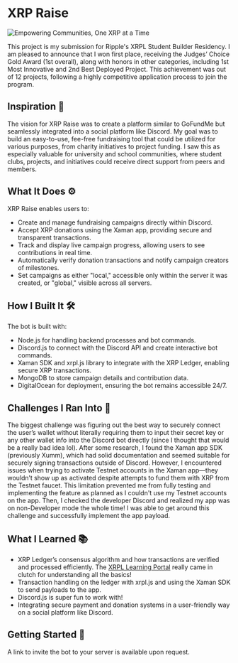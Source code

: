 # XRP Raise

![Empowering Communities, One XRP at a Time](https://github.com/user-attachments/assets/9c69a1ec-9840-458d-9ae9-abea7bfed812)

This project is my submission for Ripple's XRPL Student Builder Residency. I am pleased to announce that I won first place, receiving the Judges’ Choice Gold Award (1st overall), along with honors in other categories, including 1st Most Innovative and 2nd Best Deployed Project. This achievement was out of 12 projects, following a highly competitive application process to join the program.

## Inspiration 🌟
The vision for XRP Raise was to create a platform similar to GoFundMe but seamlessly integrated into a social platform like Discord. My goal was to build an easy-to-use, fee-free fundraising tool that could be utilized for various purposes, from charity initiatives to project funding. I saw this as especially valuable for university and school communities, where student clubs, projects, and initiatives could receive direct support from peers and members. 

## What It Does ⚙️

XRP Raise enables users to:
- Create and manage fundraising campaigns directly within Discord.
- Accept XRP donations using the Xaman app, providing secure and transparent transactions.
- Track and display live campaign progress, allowing users to see contributions in real time.
- Automatically verify donation transactions and notify campaign creators of milestones.
- Set campaigns as either "local," accessible only within the server it was created, or "global," visible across all servers.

## How I Built It 🛠️

The bot is built with:
- Node.js for handling backend processes and bot commands.
- Discord.js to connect with the Discord API and create interactive bot commands.
- Xaman SDK and xrpl.js library to integrate with the XRP Ledger, enabling secure XRP transactions.
- MongoDB to store campaign details and contribution data.
- DigitalOcean for deployment, ensuring the bot remains accessible 24/7.
  
## Challenges I Ran Into 🚧

The biggest challenge was figuring out the best way to securely connect the user’s wallet without literally requiring them to input their secret key or any other wallet info into the Discord bot directly (since I thought that would be a really bad idea lol). After some research, I found the Xaman app SDK (previously Xumm), which had solid documentation and seemed suitable for securely signing transactions outside of Discord. However, I encountered issues when trying to activate Testnet accounts in the Xaman app—they wouldn’t show up as activated despite attempts to fund them with XRP from the Testnet faucet. This limitation prevented me from fully testing and implementing the feature as planned as I couldn't use my Testnet accounts on the app. Then, I checked the developer Discord and realized my app was on non-Developer mode the whole time! I was able to get around this challenge and successfully implement the app payload.

## What I Learned 📚

- XRP Ledger’s consensus algorithm and how transactions are verified and processed efficiently. The [XRPL Learning Portal](https://learn.xrpl.org/) really came in clutch for understanding all the basics!
- Transaction handling on the ledger with xrpl.js and using the Xaman SDK to send payloads to the app.
- Discord.js is super fun to work with!
- Integrating secure payment and donation systems in a user-friendly way on a social platform like Discord.

## Getting Started 🚀

A link to invite the bot to your server is available upon request.
